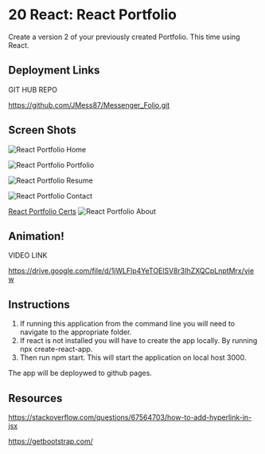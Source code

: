 # 20 React: React Portfolio

Create a version 2 of your previously created Portfolio. This time using React.

## Deployment Links

GIT HUB REPO

https://github.com/JMess87/Messenger_Folio.git


## Screen Shots

![React Portfolio Home](https://user-images.githubusercontent.com/116509586/231603339-b68d96ea-448a-4959-89bf-0b1b6ec12cff.png)

![React Portfolio Portfolio](https://user-images.githubusercontent.com/116509586/231603345-0bbfd14b-5eb3-417f-b4d4-7d68ecdeda75.png)


![React Portfolio Resume](https://user-images.githubusercontent.com/116509586/231603349-4d292a1e-d41b-468b-8ee6-5320168efb36.png)

![React Portfolio Contact](https://user-images.githubusercontent.com/116509586/231603382-4f8baade-3c7c-45f3-a537-142b5be0d4c7.png)

[React Portfolio Certs](https://user-images.githubusercontent.com/116509586/231603394-e9d6167e-07ba-441b-85d0-d8f06e10112d.png)
![React Portfolio About](https://user-images.githubusercontent.com/116509586/231603474-ff64c1b7-92ed-4043-b4a2-0e2f1df4b548.png)

## Animation!

VIDEO LINK

https://drive.google.com/file/d/1jWLFlp4YeTOElSV8r3IhZXQCpLnptMrx/view


## Instructions
1. If running this application from the command line you will need to navigate to the appropriate folder. 
2. If react is not installed you will have to create the app locally. By running npx create-react-app.
3. Then run npm start. This will start the application on local host 3000.

The app will be deploywed to github pages.


## Resources

https://stackoverflow.com/questions/67564703/how-to-add-hyperlink-in-jsx


https://getbootstrap.com/
























